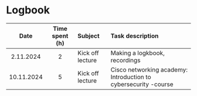 # Logbook

| Date          | Time spent (h) | Subject     |Task description |
| :---:         |     :---:      |   :---     | :--- | 
| 2.11.2024     |         2      |    Kick off lecture  | Making a logkbook, recordings |
| 10.11.2024     |         5      |    Kick off lecture  | Cisco networking academy: Introduction to cybersecurity -course |
